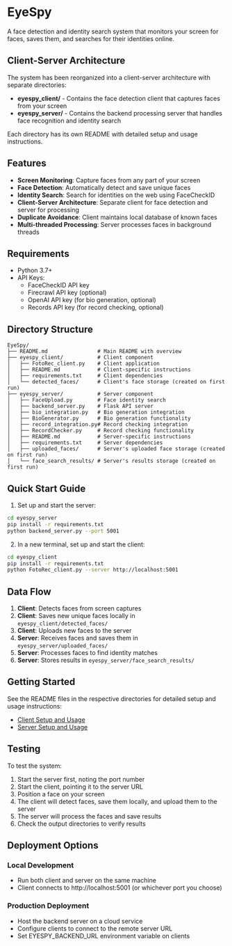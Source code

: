 # EyeSpy

A face detection and identity search system that monitors your screen for faces, saves them, and searches for their identities online.

## Client-Server Architecture

The system has been reorganized into a client-server architecture with separate directories:

- **eyespy_client/** - Contains the face detection client that captures faces from your screen
- **eyespy_server/** - Contains the backend processing server that handles face recognition and identity search

Each directory has its own README with detailed setup and usage instructions.

## Features

- **Screen Monitoring**: Capture faces from any part of your screen
- **Face Detection**: Automatically detect and save unique faces
- **Identity Search**: Search for identities on the web using FaceCheckID
- **Client-Server Architecture**: Separate client for face detection and server for processing
- **Duplicate Avoidance**: Client maintains local database of known faces
- **Multi-threaded Processing**: Server processes faces in background threads

## Requirements

- Python 3.7+
- API Keys:
  - FaceCheckID API key 
  - Firecrawl API key (optional)
  - OpenAI API key (for bio generation, optional)
  - Records API key (for record checking, optional)

## Directory Structure

```
EyeSpy/
├── README.md                # Main README with overview
├── eyespy_client/           # Client component
│   ├── FotoRec_client.py    # Client application
│   ├── README.md            # Client-specific instructions
│   ├── requirements.txt     # Client dependencies
│   └── detected_faces/      # Client's face storage (created on first run)
├── eyespy_server/           # Server component
│   ├── FaceUpload.py        # Face identity search
│   ├── backend_server.py    # Flask API server
│   ├── bio_integration.py   # Bio generation integration
│   ├── BioGenerator.py      # Bio generation functionality
│   ├── record_integration.py# Record checking integration
│   ├── RecordChecker.py     # Record checking functionality
│   ├── README.md            # Server-specific instructions
│   ├── requirements.txt     # Server dependencies
│   ├── uploaded_faces/      # Server's uploaded face storage (created on first run)
│   └── face_search_results/ # Server's results storage (created on first run)
```

## Quick Start Guide

1. Set up and start the server:
```bash
cd eyespy_server
pip install -r requirements.txt
python backend_server.py --port 5001
```

2. In a new terminal, set up and start the client:
```bash
cd eyespy_client
pip install -r requirements.txt
python FotoRec_client.py --server http://localhost:5001
```

## Data Flow

1. **Client**: Detects faces from screen captures
2. **Client**: Saves new unique faces locally in `eyespy_client/detected_faces/`
3. **Client**: Uploads new faces to the server
4. **Server**: Receives faces and saves them in `eyespy_server/uploaded_faces/`
5. **Server**: Processes faces to find identity matches
6. **Server**: Stores results in `eyespy_server/face_search_results/`

## Getting Started

See the README files in the respective directories for detailed setup and usage instructions:

- [Client Setup and Usage](eyespy_client/README.md)
- [Server Setup and Usage](eyespy_server/README.md)

## Testing

To test the system:
1. Start the server first, noting the port number
2. Start the client, pointing it to the server URL
3. Position a face on your screen
4. The client will detect faces, save them locally, and upload them to the server
5. The server will process the faces and save results
6. Check the output directories to verify results

## Deployment Options

### Local Development
- Run both client and server on the same machine
- Client connects to http://localhost:5001 (or whichever port you choose)

### Production Deployment
- Host the backend server on a cloud service
- Configure clients to connect to the remote server URL
- Set EYESPY_BACKEND_URL environment variable on clients
